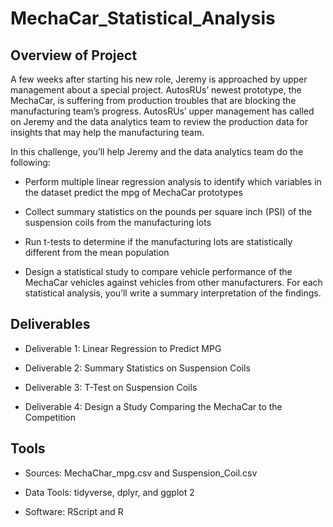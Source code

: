 # MechaCar_Statistical_Analysis

## Overview of Project

A few weeks after starting his new role, Jeremy is approached by upper management about a special project. AutosRUs’ newest prototype, the MechaCar, is suffering from production troubles that are blocking the manufacturing team’s progress. AutosRUs’ upper management has called on Jeremy and the data analytics team to review the production data for insights that may help the manufacturing team.

In this challenge, you’ll help Jeremy and the data analytics team do the following:

* Perform multiple linear regression analysis to identify which variables in the dataset predict the mpg of MechaCar prototypes

* Collect summary statistics on the pounds per square inch (PSI) of the suspension coils from the manufacturing lots

* Run t-tests to determine if the manufacturing lots are statistically different from the mean population

* Design a statistical study to compare vehicle performance of the MechaCar vehicles against vehicles from other manufacturers. For each statistical analysis, you’ll write a summary interpretation of the findings.

## Deliverables

* Deliverable 1: Linear Regression to Predict MPG

* Deliverable 2: Summary Statistics on Suspension Coils

* Deliverable 3: T-Test on Suspension Coils

* Deliverable 4: Design a Study Comparing the MechaCar to the Competition

## Tools

* Sources: MechaChar_mpg.csv and Suspension_Coil.csv

* Data Tools: tidyverse, dplyr, and ggplot 2

* Software: RScript and R

